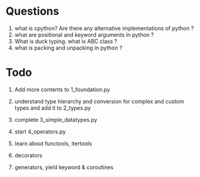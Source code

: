 # Questions
1. what is cpython?  Are there any alternative implementations of python ?
2. what are positional and keyword arguments in python ?
3. What is duck typing. what is ABC class ?
4. what is packing and unpacking in python ?

# Todo
1. Add more contents to 1_foundation.py
2. understand type hierarchy and conversion for complex and custom types and add it to 2_types.py
3. complete 3_simple_datatypes.py
4. start 4_operators.py 

5. learn about functools, itertools
6. decorators
7. generators, yield keyword & coroutines